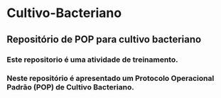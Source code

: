 # Cultivo-Bacteriano
## Repositório de POP para cultivo bacteriano

### Este repositorio é uma atividade de treinamento.
### Neste repositório é apresentado um Protocolo Operacional Padrão (POP) de Cultivo Bacteriano.
